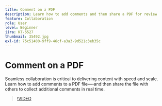 ```yaml
---
title: Comment on a PDF
description: Learn how to add comments and then share a PDF for review with others
feature: Collaboration
role: User
level: Beginner
jira: KT-5527
thumbnail: 35492.jpg
exl-id: 75c51400-9ff9-46cf-a3a3-9d521c3eb35c
---
```

# Comment on a PDF

Seamless collaboration is critical to delivering content with speed and scale. Learn how to add comments to a PDF file—-and then share the file with others to collect additional comments in real time.

>[!VIDEO](https://video.tv.adobe.com/v/35492?quality=12&learn=on&hidetitle=true)
